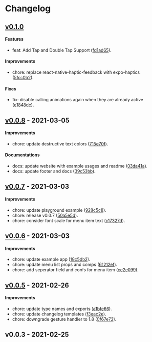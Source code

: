 # Changelog

## [v0.1.0](https://github.com/enesozturk/react-native-hold-menu-dev/compare/v0.0.8...v0.1.0)

#### Features

- feat: Add Tap and Double Tap Support ([fd1ad65](https://github.com/enesozturk/react-native-hold-menu-dev/commit/fd1ad653cad4f1f3a212eedda5a4d87f54077510)).

#### Improvements

- chore: replace react-native-haptic-feedback with expo-haptics ([5fcc0b2](https://github.com/enesozturk/react-native-hold-menu-dev/commit/5fcc0b2b144b9ea93debafe05f80a244b91d1c99)).

#### Fixes

- fix: disable calling animations again when they are already active ([e1848dc](https://github.com/enesozturk/react-native-hold-menu-dev/commit/e1848dca63f46c5ed50685a78471e043c9aba2c3)).

## [v0.0.8](https://github.com/enesozturk/react-native-hold-menu-dev/compare/v0.0.7...v0.0.8) - 2021-03-05

#### Improvements

- chore: update destructive text colors ([715e70f](https://github.com/enesozturk/react-native-hold-menu-dev/commit/715e70f9bb86cf74146029cb5f41c81d321663d9)).

#### Documentations

- docs: update website with example usages and readme ([03da41a](https://github.com/enesozturk/react-native-hold-menu-dev/commit/03da41abd2958c791b933d3e45a0380dcb5b5131)).
- docs: update footer and docs ([39c53bb](https://github.com/enesozturk/react-native-hold-menu-dev/commit/39c53bb59718184b383f303aa4be1abe749a905e)).

## [v0.0.7](https://github.com/enesozturk/react-native-hold-menu-dev/compare/v0.0.6...v0.0.7) - 2021-03-03

#### Improvements

- chore: update playground example ([928c5c8](https://github.com/enesozturk/react-native-hold-menu-dev/commit/928c5c82b76740a8741fc8eae625e7c613d7ca9c)).
- chore: release v0.0.7 ([50a5e5d](https://github.com/enesozturk/react-native-hold-menu-dev/commit/50a5e5d37d960be1de36d47db3edba98c674ad87)).
- chore: consider font scale for menu item text ([c17327d](https://github.com/enesozturk/react-native-hold-menu-dev/commit/c17327d51e22efa42f8ac702afc93e6213064d0c)).

## [v0.0.6](https://github.com/enesozturk/react-native-hold-menu-dev/compare/v0.0.5...v0.0.6) - 2021-03-03

#### Improvements

- chore: update example app ([18c5db2](https://github.com/enesozturk/react-native-hold-menu-dev/commit/18c5db23e95387280e4dca5318b86b133ebcbbc8)).
- chore: update menu list props and comps ([61212ef](https://github.com/enesozturk/react-native-hold-menu-dev/commit/61212efb9e530a1def7537881a0d22ad1ee8142e)).
- chore: add seperator field and confs for menu item ([ce2e099](https://github.com/enesozturk/react-native-hold-menu-dev/commit/ce2e099c20eb8400cd66bad557d9ca666d4aab16)).

## [v0.0.5](https://github.com/enesozturk/react-native-hold-menu-dev/compare/v0.0.3...v0.0.5) - 2021-02-26

#### Improvements

- chore: update type names and exports ([a1bfe66](https://github.com/enesozturk/react-native-hold-menu-dev/commit/a1bfe66aced64e0498598c00f305e989fc0e0062)).
- chore: update changelog templates ([f3eac2e](https://github.com/enesozturk/react-native-hold-menu-dev/commit/f3eac2e8b5d380d2119ed77803f815969978f2eb)).
- chore: downgrade gesture handler to 1.8 ([0f67e72](https://github.com/enesozturk/react-native-hold-menu-dev/commit/0f67e72311ea176ce68ef9e013fa07434593e145)).

## v0.0.3 - 2021-02-25
